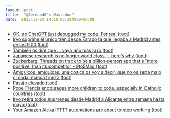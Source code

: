 ```yaml
---
layout: post
title:  "@fernand0's Mastodon"
date:  2023-11-03 14:10:06.394000+00:00
---
```

*  [OK, so ChatGPT just debugged my code. For real ](https://www.zdnet.com/article/ok-so-chatgpt-just-debugged-my-code-for-real) ([toot](https://mastodon.social/@fernand0/111347014460471931))
*  [Iryo suprime el único tren desde Zaragoza que llegaba a Madrid antes de las 9.00  ](https://www.heraldo.es/noticias/aragon/2023/10/27/iryo-suprime-el-unico-tren-desde-zaragoza-que-llegaba-a-madrid-antes-de-las-9-00-1687208.html) ([toot](https://mastodon.social/@fernand0/111346854739529597))
*  [También os diré que ... vaya año más raro ](https://mastodon.social/@fernand0/111346516355606238) ([toot](https://mastodon.social/@fernand0/111346516355606238))
*  [Japanese research is no longer world class — here’s why ](https://www.nature.com/articles/d41586-023-03290-) ([toot](https://mastodon.social/@fernand0/111346512533387839))
*  [Zuckerberg: Threads on track to be a billion-person app that's 'more positive' than its competitor - 9to5Mac ](https://9to5mac.com/2023/10/25/threads-twitter-monthly-active-users) ([toot](https://mastodon.social/@fernand0/111346470904999674))
*  [Amiguicos, amiguicas, una cosica os voy a decir, que no os sepa malo ni nada: manca finezz ](https://mastodon.social/@fernand0/111346441357086671) ([toot](https://mastodon.social/@fernand0/111346441357086671))
*  [Pasaje elevado ](https://www.flickr.com/photos/fernand0/53267119571) ([toot](https://mastodon.social/@fernand0/111346411178344661))
*  [Pope Francis encourages more children to code, especially in Catholic countries ](https://www.bbc.com/news/technology-6720980) ([toot](https://mastodon.social/@fernand0/111346177395201118))
*  [Iryo retira todos sus trenes desde Madrid a Alicante entre semana hasta mayo  ](https://www.lainformacion.com/empresas/iryo-deja-prestar-servicio-entre-madrid-alicante-entre-semana-hasta-mayo/2893900/) ([toot](https://mastodon.social/@fernand0/111345951963905478))
*  [Your Amazon Alexa IFTTT automations are about to stop working ](https://www.theverge.com/2023/10/25/23931463/ifttt-amazon-alexa-applets-ending-support-integration-automatio) ([toot](https://mastodon.social/@fernand0/111345707025607663))
